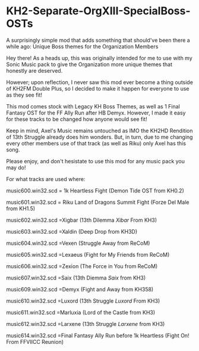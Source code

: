 # KH2-Separate-OrgXIII-SpecialBoss-OSTs
A surprisingly simple mod that adds something that should've been there a while ago: Unique Boss themes for the Organization Members

Hey there! As a heads up, this was originally intended for me to use with my Sonic Music pack to give the Organization more unique themes that honestly are deserved. 

However; upon reflection, I never saw this mod ever become a thing outside of KH2FM Double Plus, so I decided to make it happen for everyone to use as they see fit! 

This mod comes stock with Legacy KH Boss Themes, as well as 1 Final Fantasy OST for the FF Ally Run after HB Demyx. However, I made it easy for these tracks to be changed how anyone would see fit!

Keep in mind, Axel's Music remains untouched as IMO the KH2HD Rendition of 13th Struggle already does him wonders. But, in turn, due to me changing every other members use of that track (as well as Riku) only Axel has this song.

Please enjoy, and don't hesistate to use this mod for any music pack you may do!

For what tracks are used where:

music600.win32.scd = 1k Heartless Fight (Demon Tide OST from KH0.2)

music601.win32.scd = Riku Land of Dragons Summit Fight (Forze Del Male from KH1.5)

music602.win32.scd =Xigbar (13th Dilemma *Xibar* From KH3)

music603.win32.scd =Xaldin (Deep Drop from KH3D)

music604.win32.scd =Vexen (Struggle Away from ReCoM)

music605.win32.scd =Lexaeus (Fight for My Friends from ReCoM)

music606.win32.scd =Zexion (The Force in You from ReCoM)

music607.win32.scd =Saix (13th Diemma *Saix* from KH3)

music609.win32.scd =Demyx (Fight and Away from KH358)

music610.win32.scd =Luxord (13th Struggle *Luxord* From KH3)

music611.win32.scd =Marluxia (Lord of the Castle from KH3)

music612.win32.scd =Larxene (13th Struggle *Larxene* from KH3)

music614.win32.scd =Final Fantasy Ally Run before 1k Heartless (Fight On! From FFVIICC Reunion)
